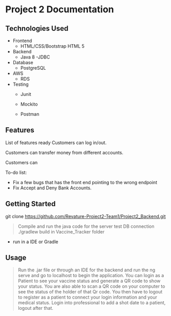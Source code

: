 # Project 2 Documentation






## Technologies Used

* Frontend 
   - HTML/CSS/Bootstrap HTML 5
* Backend
   - Java 8
    -JDBC
* Database 
   - PostgreSQL
* AWS
   - RDS
* Testing
   - Junit 
   - Mockito


   - Postman

## Features

List of features ready
Customers can log in/out.

Customers can transfer money from different accounts.

Customers can 

To-do list:
* Fix a few bugs that has the front end pointing to the wrong endpoint
*  Fix Accept and Deny Bank Accounts.

## Getting Started
   
git clone https://github.com/Revature-Project2-Team1/Project2_Backend.git

> Compile and run the java code for the server test DB connection  
> ./gradlew build in Vaccine_Tracker folder
- run in a IDE or Gradle 


## Usage

> Run the .jar file or through an IDE for the backend and run the ng serve and go to localhost to begin the application. You can login as a Patient to see your vaccine status and generate a QR code to show your status. You are also able to scan a QR code on your computer to see the status of the holder of that Qr code. You then have to logout to register as a patient to connect your login information and your medical status. Login into professional to add a shot date to a patient, logout after that.

